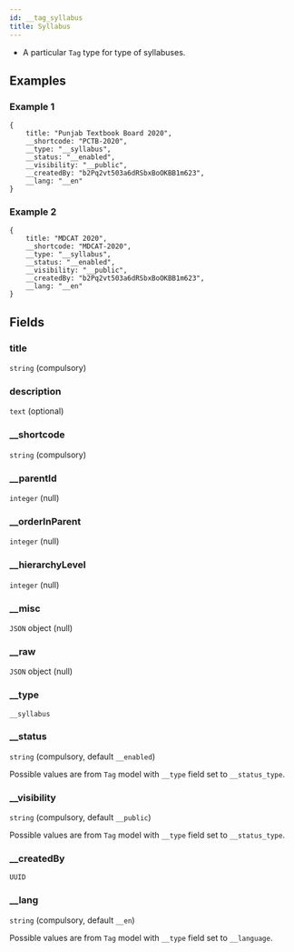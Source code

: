 ```yaml
---
id: __tag_syllabus
title: Syllabus
---
```


- A particular `Tag` type for type of syllabuses.

## Examples

### Example 1

```
{
    title: "Punjab Textbook Board 2020",
    __shortcode: "PCTB-2020",
    __type: "__syllabus",
    __status: "__enabled",
    __visibility: "__public",
    __createdBy: "b2Pq2vt503a6dRSbxBoOKBB1m623",
    __lang: "__en"
}
```

### Example 2

```
{
    title: "MDCAT 2020",
    __shortcode: "MDCAT-2020",
    __type: "__syllabus",
    __status: "__enabled",
    __visibility: "__public",
    __createdBy: "b2Pq2vt503a6dRSbxBoOKBB1m623",
    __lang: "__en"
}
```

## Fields

### title

`string` (compulsory)

### description

`text` (optional)

### \_\_shortcode

`string` (compulsory)

### \_\_parentId

`integer` (null)

### \_\_orderInParent

`integer` (null)

### \_\_hierarchyLevel

`integer` (null)

### \_\_misc

`JSON` object (null)

### \_\_raw

`JSON` object (null)

### \_\_type

`__syllabus`

### \_\_status

`string` (compulsory, default `__enabled`)

Possible values are from `Tag` model with `__type` field set to `__status_type`.

### \_\_visibility

`string` (compulsory, default `__public`)

Possible values are from `Tag` model with `__type` field set to `__status_type`.

### \_\_createdBy

`UUID`

### \_\_lang

`string` (compulsory, default `__en`)

Possible values are from `Tag` model with `__type` field set to `__language`.
